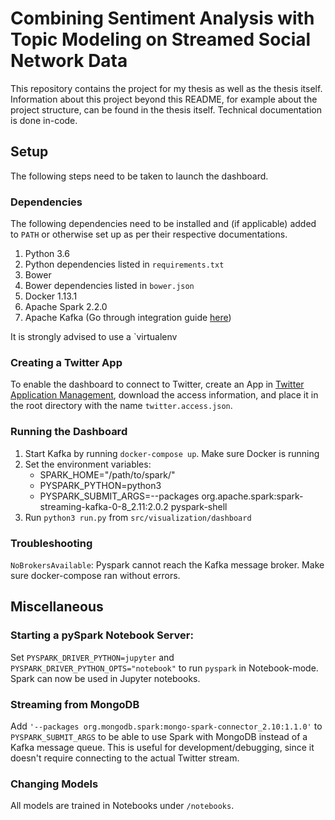 # Combining Sentiment Analysis with Topic Modeling on Streamed Social Network Data

This repository contains the project for my thesis as well as the thesis itself.
Information about this project beyond this README, for example about the project structure,
can be found in the thesis itself. Technical documentation is done in-code.

## Setup

The following steps need to be taken to launch the dashboard.

### Dependencies

The following dependencies need to be installed and (if applicable) added to `PATH` or otherwise set up as per their respective documentations.

1. Python 3.6
2. Python dependencies listed in `requirements.txt`
3. Bower
4. Bower dependencies listed in `bower.json`
5. Docker 1.13.1
7. Apache Spark 2.2.0
6. Apache Kafka (Go through integration guide [here](https://spark.apache.org/docs/2.2.0/streaming-kafka-integration.html))

It is strongly advised to use a `virtualenv

### Creating a Twitter App

To enable the dashboard to connect to Twitter, create an App in [Twitter Application Management](https://apps.twitter.com/),
download the access information, and place it in the root directory with the name `twitter.access.json`.

### Running the Dashboard

1. Start Kafka by running `docker-compose up`. Make sure Docker is running
2. Set the environment variables:
    - SPARK_HOME="/path/to/spark/"
    - PYSPARK_PYTHON=python3
    - PYSPARK_SUBMIT_ARGS=--packages org.apache.spark:spark-streaming-kafka-0-8_2.11:2.0.2 pyspark-shell
3. Run `python3 run.py` from `src/visualization/dashboard`

### Troubleshooting

`NoBrokersAvailable`: Pyspark cannot reach the Kafka message broker. Make sure docker-compose ran without errors.

## Miscellaneous


### Starting a pySpark Notebook Server:
Set `PYSPARK_DRIVER_PYTHON=jupyter` and  `PYSPARK_DRIVER_PYTHON_OPTS="notebook"` to run `pyspark` in Notebook-mode.
Spark can now be used in Jupyter notebooks.

### Streaming from MongoDB
Add `'--packages org.mongodb.spark:mongo-spark-connector_2.10:1.1.0'` to `PYSPARK_SUBMIT_ARGS` to be able to
use Spark with MongoDB instead of a Kafka message queue. This is useful for development/debugging, since it doesn't require connecting to the actual Twitter stream.


### Changing Models
All models are trained in Notebooks under `/notebooks`.


